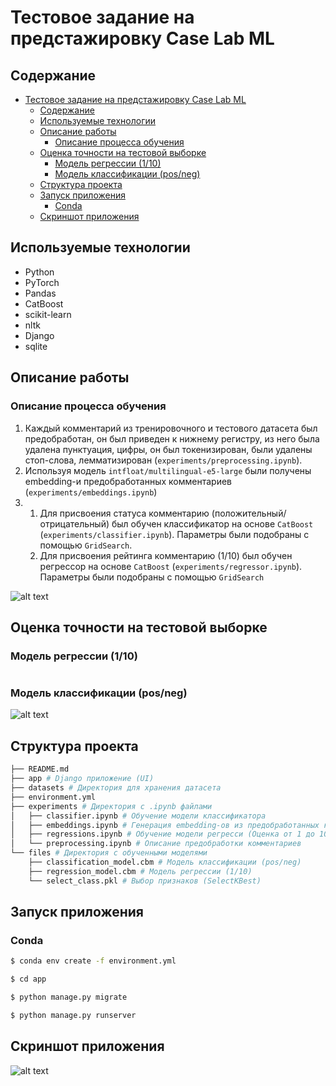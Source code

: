 # Тестовое задание на предстажировку Case Lab ML

## Содержание
- [Тестовое задание на предстажировку Case Lab ML](#тестовое-задание-на-предстажировку-case-lab-ml)
  - [Содержание](#содержание)
  - [Используемые технологии](#используемые-технологии)
  - [Описание работы](#описание-работы)
    - [Описание процесса обучения](#описание-процесса-обучения)
  - [Оценка точности на тестовой выборке](#оценка-точности-на-тестовой-выборке)
    - [Модель регрессии (1/10)](#модель-регрессии-110)
    - [Модель классификации (pos/neg)](#модель-классификации-posneg)
  - [Структура проекта](#структура-проекта)
  - [Запуск приложения](#запуск-приложения)
    - [Conda](#conda)
  - [Скриншот приложения](#скриншот-приложения)
## Используемые технологии

- Python
- PyTorch
- Pandas
- CatBoost
- scikit-learn
- nltk
- Django
- sqlite

## Описание работы

### Описание процесса обучения

1. Каждый комментарий из тренировочного и тестового датасета был предобработан, он был приведен к нижнему регистру, из него была удалена пунктуация, цифры, он был токенизирован, были удалены стоп-слова, лемматизирован (`experiments/preprocessing.ipynb`). 
2. Используя модель `intfloat/multilingual-e5-large` были получены embedding-и предобработанных комментариев (`experiments/embeddings.ipynb`)
3. 1. Для присвоения статуса комментарию (положительный/отрицательный) был обучен классификатор на основе `CatBoost` (`experiments/classifier.ipynb`). Параметры были подобраны с помощью `GridSearch`.
   2. Для присвоения рейтинга комментарию (1/10) был обучен регрессор на основе `CatBoost` (`experiments/regressor.ipynb`). Параметры были подобраны с помощью `GridSearch`

![alt text](https://i.ibb.co/r7mKjdn/image.png)
## Оценка точности на тестовой выборке

### Модель регрессии (1/10)

![<img src="" />](https://i.ibb.co/p09LfzD/image.png)

### Модель классификации (pos/neg)

![alt text](https://i.ibb.co/WxDDCMV/image.png)

## Структура проекта

```bash
├── README.md
├── app # Django приложение (UI)
├── datasets # Директория для хранения датасета
├── environment.yml
├── experiments # Директория с .ipynb файлами
│   ├── classifier.ipynb # Обучение модели классификатора
│   ├── embeddings.ipynb # Генерация embedding-ов из предобработанных комментариев
│   ├── regressions.ipynb # Обучение модели регресси (Оценка от 1 до 10)
│   └── preprocessing.ipynb # Описание предобработки комментариев
└── files # Директория с обученными моделями
    ├── classification_model.cbm # Модель классификации (pos/neg)
    ├── regression_model.cbm # Модель регрессии (1/10)
    └── select_class.pkl # Выбор признаков (SelectKBest)
```

## Запуск приложения
### Conda

```bash
$ conda env create -f environment.yml
```

```bash
$ cd app
```

```bash
$ python manage.py migrate
```

```bash
$ python manage.py runserver
```

## Скриншот приложения

![alt text](https://i.ibb.co/0t7RdBd/image.png)